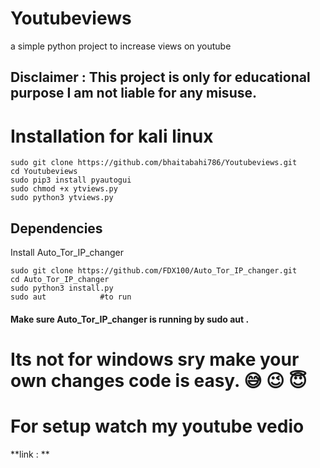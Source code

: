 # Youtubeviews
a simple  python project to increase views on youtube

## Disclaimer : This project is only for educational purpose I am not liable for any misuse.

# Installation for kali linux
```
sudo git clone https://github.com/bhaitabahi786/Youtubeviews.git
cd Youtubeviews
sudo pip3 install pyautogui
sudo chmod +x ytviews.py
sudo python3 ytviews.py
```

## Dependencies 
Install Auto_Tor_IP_changer
```
sudo git clone https://github.com/FDX100/Auto_Tor_IP_changer.git
cd Auto_Tor_IP_changer
sudo python3 install.py
sudo aut            #to run 
```

#### Make sure Auto_Tor_IP_changer is running by **sudo aut** .

# Its not for windows sry make your own changes code is easy. :sweat_smile: :wink: :innocent:

# For setup watch my youtube vedio 

**link : **
